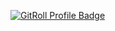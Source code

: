 <a href="https://gitroll.io/profile/uYbc0ewuqplUZqjryqGLA2ALVMNG3" target="_blank"><img src="https://gitroll.io/api/badges/profiles/v1/uYbc0ewuqplUZqjryqGLA2ALVMNG3" alt="GitRoll Profile Badge"/></a>
